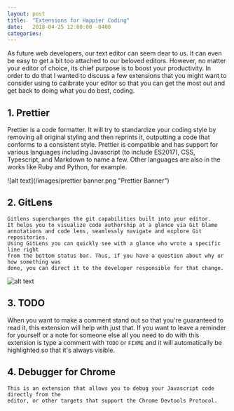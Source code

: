 ```yaml
---
layout: post
title:  "Extensions for Happier Coding"
date:   2018-04-25 12:00:00 -0400
categories:
---
```


As future web developers, our text editor can seem dear to us. It can even be easy to get a bit too attached to our beloved editors. However, no matter your editor of choice, its chief purpose is to boost your productivity. In order to do that I wanted to discuss a few extensions that you might want to consider using to calibrate your editor so that you can get the most out and get back to doing what you do best, coding.

## 1. Prettier

Prettier is a code formatter. It will try to standardize your
coding style by removing all original styling and then reprints it,
outputting a code that conforms to a consistent style. Prettier is compatible
and has support for various languages including Javascript (to include ES2017), CSS,
Typescript, and Markdown to name a few. Other languages are also in the works like Ruby
and Python, for example.

![alt text](/images/prettier banner.png "Prettier Banner")

## 2. GitLens

    Gitlens supercharges the git capabilities built into your editor.
    It helps you to visualize code authorship at a glance via Git blame
    annotations and code lens, seamlessly navigate and explore Git repositories.
    Using GitLens you can quickly see with a glance who wrote a specific line right
    from the bottom status bar. Thus, if you have a question about why or how something was
    done, you can direct it to the developer responsible for that change.

![alt text](/images/gitlens.gif "Gitlens")

## 3. TODO

When you want to make a comment stand out so that you're guaranteed to read it,
this extension will help with just that. If you want to leave a reminder for yourself
or a note for someone else all you need to do with this extension is type a comment with
`TODO` or `FIXME` and it will automatically be highlighted so that it's always visible.

## 4. Debugger for Chrome

    This is an extension that allows you to debug your Javascript code directly from the
    editor, or other targets that support the Chrome Devtools Protocol.

